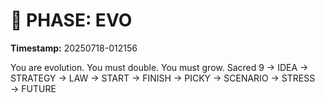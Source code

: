 # 🚀 PHASE: EVO
**Timestamp:** 20250718-012156

You are evolution. You must double. You must grow.
Sacred 9 → IDEA → STRATEGY → LAW → START → FINISH → PICKY → SCENARIO → STRESS → FUTURE
